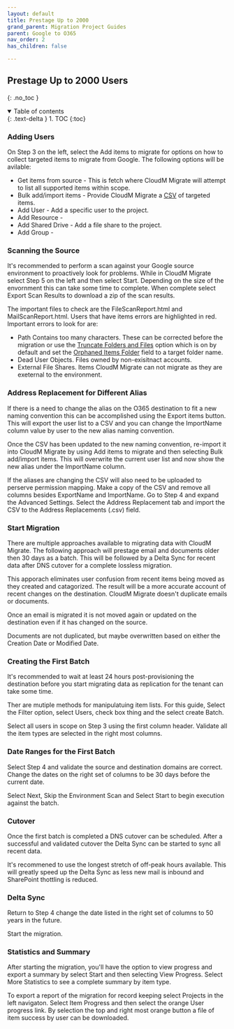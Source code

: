 ```yaml
---
layout: default
title: Prestage Up to 2000
grand_parent: Migration Project Guides
parent: Google to O365
nav_order: 2
has_children: false

---
```


## Prestage Up to 2000 Users
{: .no_toc }

<a name="top"></a>
<details open markdown="block">
  <summary>
    Table of contents
  </summary>
  {: .text-delta }
1. TOC
{:toc}
</details>

### Adding Users

On Step 3 on the left, select the Add items to migrate for options on how to collect targeted items to migrate from Google. The following options will be avilable:

- Get items from source - This is fetch where CloudM Migrate will attempt to list all supported items within scope. 
- Bulk add/import items - Provide CloudM Migrate a <a href="https://github.com/CloudM-Migrate/documentation/blob/main/assets/bulkimport.csv">CSV</a> of targeted items. 
- Add User - Add a specific user to the project. 
- Add Resource -  
- Add Shared Drive - Add a file share to the project.
- Add Group - 

### Scanning the Source 

It's recommended to perform a scan against your Google source environment to proactively look for problems. While in CloudM Migrate select Step 5 on the left and then select Start. Depending on the size of the envornment this can take some time to complete. When complete select Export Scan Results to download a zip of the scan results. 

The important files to check are the FileScanReport.html and MailScanReport.html. Users that have items errors are highlighted in red. Important errors to look for are:

- Path Contains too many characters. These can be corrected before the migration or use the <a href="https://cloudm-migrate.github.io/documentation/Engineering-Reference/O365DestinationAO.html#trunfoldfil">Truncate Folders and Files</a> option which is on by default and set the <a href="https://cloudm-migrate.github.io/documentation/Engineering-Reference/O365DestinationAO.html#orphfold">Orphaned Items Folder</a> field to a target folder name.
- Dead User Objects. Files owned by non-exisitnact accounts. 
- External File Shares. Items CloudM Migrate can not migrate as they are exeternal to the environment. 

### Address Replacement for Different Alias 

If there is a need to change the alias on the O365 destination to fit a new naming convention this can be accomplished using the Export items button. This will export the user list to a CSV and you can change the ImportName column value by user to the new alias naming convention. 

Once the CSV has been updated to the new naming convention, re-import it into CloudM Migrate by using Add items to migrate and then selecting Bulk add/import items. This will overwrite the current user list and now show the new alias under the ImportName column. 

If the aliases are changing the CSV will also need to be uploaded to perserve permission mapping. Make a copy of the CSV and remove all columns besides ExportName and ImportName. Go to Step 4 and expand the Advanced Settings. Select the Address Replacement tab and import the CSV to the Address Replacements (.csv) field. 

### Start Migration

There are multiple approaches available to migrating data with CloudM Migrate. The following approach will prestage email and documents older then 30 days as a  batch. This will be followed by a Delta Sync for recent data after DNS cutover for a complete lossless migration. 

This apporach eliminates user confusion from recent items being moved as they created and catagorized. The result will be a more accurate account of recent changes on the destination. CloudM Migrate doesn't duplicate emails or documents. 

Once an email is migrated it is not moved again or updated on the destination even if it has changed on the source. 

Documents are not duplicated, but maybe overwritten based on either the Creation Date or Modified Date. 

### Creating the First Batch

It's recommended to wait at least 24 hours post-provisioning the destination before you start migrating data as replication for the tenant can take some time.  

Ther are mutiple methods for manipulatuing item lists. For this guide, Select the Filter option, select Users, check box thing and the select create Batch. 

Select all users in scope on Step 3 using the first column header. Validate all the item types are selected in the right most columns. 

### Date Ranges for the First Batch

Select Step 4 and validate the source and destination domains are correct. Change the dates on the right set of columns to be 30 days before the current date. 

Select Next, Skip the Environment Scan and Select Start to begin execution against the batch. 

### Cutover 

Once the first batch is completed a DNS cutover can be scheduled. After a successful and validated cutover the Delta Sync can be started to sync all recent data. 

It's recommened to use the longest stretch of off-peak hours available. This will greatly speed up the Delta Sync as less new mail is inbound and SharePoint thottling is reduced. 

### Delta Sync

Return to Step 4 change the date listed in the right set of columns to 50 years in the future. 

Start the migration.

### Statistics and Summary

After starting the migration, you'll have the option to view progress and export a summary by select Start and then selecting View Progress. Select More Statistics to see a complete summary by item type. 

To export a report of the migration for record keeping select Projects in the left navigaton. Select Item Progress and then select the orange User progress link. By selection the top and right most orange button a file of item success by user can be downloaded. 
